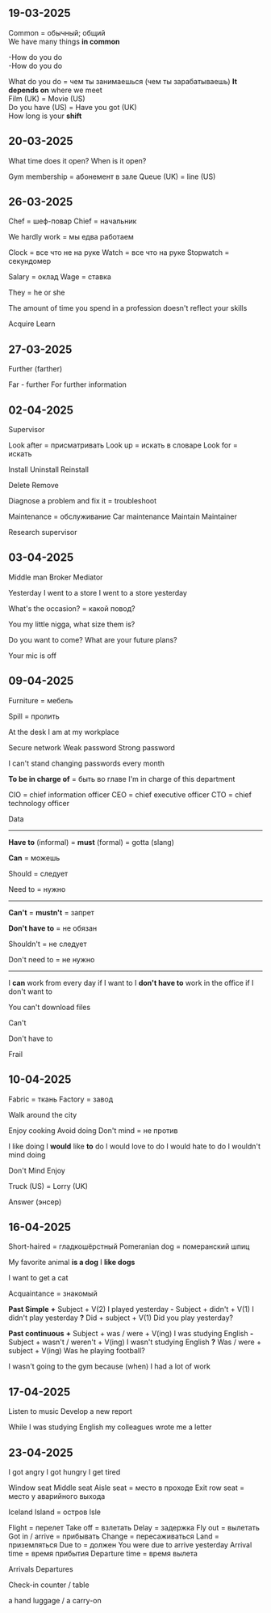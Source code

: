 
## 19-03-2025

Common = обычный; общий  
	We have many things **in common**  

-How do you do  
-How do you do  

What do you do = чем ты занимаешься (чем ты зарабатываешь)
**It depends on** where we meet  
Film (UK) = Movie (US)  
Do you have (US) = Have you got (UK)  
How long is your **shift**  

## 20-03-2025

What time does it open?
When is it open?

Gym membership = абонемент в зале
Queue (UK) = line (US)

## 26-03-2025

Chef = шеф-повар
Chief = начальник 

We hardly work = мы едва работаем 

Clock = все что не на руке
Watch = все что на руке
Stopwatch = секундомер 

Salary = оклад
Wage = ставка

They = he or she

The amount of time you spend in a profession doesn't reflect your skills

Acquire 
Learn

## 27-03-2025

Further (farther)

Far - further
For further information 

## 02-04-2025

Supervisor 

Look after = присматривать
Look up = искать в словаре
Look for = искать

Install
Uninstall
Reinstall

Delete
Remove

Diagnose a problem and fix it = troubleshoot

Maintenance = обслуживание
	Car maintenance
	Maintain
	Maintainer 


Research supervisor 

## 03-04-2025

Middle man
Broker
Mediator

Yesterday I went to a store
I went to a store yesterday

What's the occasion? = какой повод?

You my little nigga, what size them is?

Do you want to come?
What are your future plans?

Your mic is off

## 09-04-2025

Furniture = мебель

Spill = пролить

At the desk 
	I am at my workplace

Secure network 
	Weak password
	Strong password 

I can't stand changing passwords every month

**To be in charge of** = быть во главе
	I'm in charge of this department

CIO = chief information officer
CEO = chief executive officer
CTO = chief technology officer

Data 

---

**Have to** (informal) = **must** (formal) = gotta (slang)

**Сan** = можешь

Should = следует

Need to = нужно

--- 

**Can't** = **mustn't** = запрет

**Don't have to** = не обязан

Shouldn't = не следует

Don't need to = не нужно

---

I **can** work from every day if I want to
I **don't have to** work in the office if I don't want to

You can't download files 

Can't 

Don't have to

Frail

## 10-04-2025

Fabric = ткань
Factory = завод

Walk around the city

Enjoy cooking
Avoid doing
Don't mind = не против

I like doing 
I **would** like **to** do
I would love to do
I would hate to do
I wouldn't mind doing

Don't Mind
Enjoy

Truck (US) = Lorry (UK)

Answer (энсер)

## 16-04-2025

Short-haired = гладкошёрстный 
Pomeranian dog = померанский шпиц

My favorite animal **is a dog**
I **like dogs**

I want to get a cat

Acquaintance = знакомый

**Past Simple**
**+**
Subject + V(2)
	I played yesterday
**-**
Subject + didn't + V(1)
	I didn't play yesterday
**?**
Did + subject + V(1)
	Did you play yesterday?

**Past continuous**
**+**
Subject + was / were + V(ing)
	I was studying English
**-**
Subject + wasn't / weren't + V(ing)
	I wasn't studying English
**?**
Was / were + subject + V(ing)
	Was he playing football? 

I wasn't going to the gym because (when) I had a lot of work

## 17-04-2025

Listen to music
Develop a new report

While I was studying English my colleagues wrote me a letter

## 23-04-2025

I got angry
I got hungry
I get tired

Window seat
Middle seat
Aisle seat = место в проходе
Exit row seat = место у аварийного выхода

Iceland
Island = остров
Isle 

Flight = перелет
Take off = взлетать
Delay = задержка
Fly out = вылетать
Got in / arrive = прибывать
Change = пересаживаться
Land = приземляться
Due to = должен
	You were due to arrive yesterday
Arrival time = время прибытия
Departure time = время вылета

Arrivals
Departures

Check-in counter / table

a hand luggage / a carry-on
